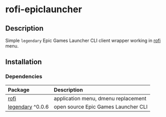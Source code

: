 # rofi-epiclauncher

## Description
Simple `legendary` Epic Games Launcher CLI client wrapper working in [rofi](https://github.com/davatorium/rofi) menu.

## Installation
### Dependencies
Package | Description
:--- | :---
[rofi](https://github.com/davatorium/rofi) | application menu, dmenu replacement
[legendary](https://github.com/derrod/legendary/tree/master/legendary) ^0.0.6 | open source Epic Games Launcher CLI 
